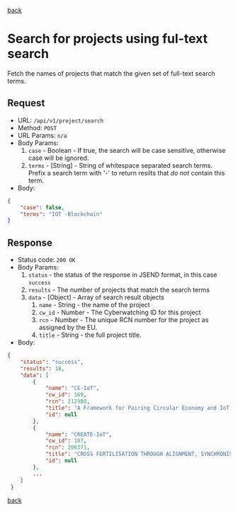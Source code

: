 [back](../api.md)

# Search for projects using ful-text search

Fetch the names of projects that match the given set of full-text search terms. 

## Request

* URL: `/api/v1/project/search`
* Method: `POST`
* URL Params: `n/a`
* Body Params:
    1. `case` - Boolean - If true, the search will be case sensitive, otherwise case will be ignored.
    1. `terms` - [String] - String of whitespace separated search terms. Prefix a search term with '-' to return resilts that *do not* contain this term.
* Body:
```json
{
    "case": false,
    "terms": "IOT -Blockchain"
}
```

## Response

* Status code: `200 OK`
* Body Params:
    1. `status` - the status of the response in JSEND format, in this case `success`
    1. `results` - The number of projects that match the search terms
    1. `data` - [Object] - Array of search result objects
        1. `name` - String - the name of the project
        1. `cw_id` - Number - The Cyberwatching ID for this project
        1. `rcn` - Number - The unique RCN number for the project as assigned by the EU.
        1. `title` - String - the full project title.
* Body: 
```json
{
    "status": "success",
    "results": 18,
    "data": [
        {
            "name": "CE-IoT",
            "cw_id": 169,
            "rcn": 212980,
            "title": "A Framework for Pairing Circular Economy and IoT: IoT as an enabler of the Circular Economy circularity-by-design as an enabler for IoT (CE-IoT)",
            "id": null
        },
        {
            "name": "CREATE-IoT",
            "cw_id": 187,
            "rcn": 206371,
            "title": "CROSS FERTILISATION THROUGH ALIGNMENT, SYNCHRONISATION AND EXCHANGES FOR IoT",
            "id": null
        },
        ...
    ]
 }
```

[back](../api.md)
